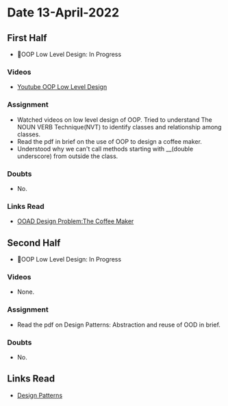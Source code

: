# Date 13-April-2022

## First Half

- 🔄OOP Low Level Design: In Progress

### Videos

- [Youtube OOP Low Level Design](https://www.youtube.com/watch?v=FbQYifw9Be8&list=PLTCrU9sGybupCpY20eked6blbHI4zZ55k&index=4)

### Assignment

- Watched videos on low level design of OOP. Tried to understand The NOUN VERB Technique(NVT) to identify classes and relationship among classes.
- Read the pdf in brief on the use of OOP to design a coffee maker.
- Understood why we can't call methods starting with \_\_(double underscore) from outside the class.

### Doubts

- No.

### Links Read

- [OOAD Design Problem:The Coffee Maker](http://www.cs.unibo.it/~cianca/wwwpages/ids/esempi/coffee.pdf)

## Second Half

- 🔄OOP Low Level Design: In Progress

### Videos

- None.

### Assignment

- Read the pdf on Design Patterns: Abstraction and reuse of OOD in brief.

### Doubts

- No.

## Links Read

- [Design Patterns](https://cseweb.ucsd.edu//~wgg/CSE210/ecoop93-patterns.pdf)
